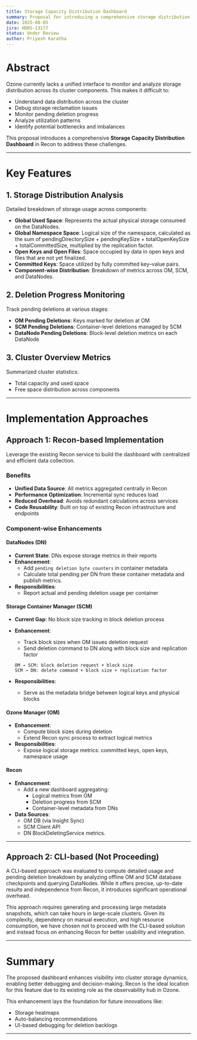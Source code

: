 ```yaml
---
title: Storage Capacity Distribution Dashboard
summary: Proposal for introducing a comprehensive storage distribution dashboard in Recon for enhanced cluster monitoring and debugging capabilities.
date: 2025-08-05
jira: HDDS-13177
status: Under Review
author: Priyesh Karatha
---
```


<!--
  Licensed under the Apache License, Version 2.0 (the "License");
  you may not use this file except in compliance with the License.
  You may obtain a copy of the License at

      http://www.apache.org/licenses/LICENSE-2.0

  Unless required by applicable law or agreed to in writing,
  software distributed under the License is distributed on an
  "AS IS" BASIS, WITHOUT WARRANTIES OR CONDITIONS OF ANY KIND,
  either express or implied. See the License for the specific
  language governing permissions and limitations under the License.
-->

# Abstract

Ozone currently lacks a unified interface to monitor and analyze storage distribution across its cluster components. This makes it difficult to:

- Understand data distribution across the cluster
- Debug storage reclamation issues
- Monitor pending deletion progress
- Analyze utilization patterns
- Identify potential bottlenecks and imbalances

This proposal introduces a comprehensive **Storage Capacity Distribution Dashboard** in Recon to address these challenges.

---

# Key Features

## 1. Storage Distribution Analysis

Detailed breakdown of storage usage across components:

- **Global Used Space**: Represents the actual physical storage consumed on the DataNodes.
- **Global Namespace Space**: Logical size of the namespace, calculated as the sum of pendingDirectorySize + pendingKeySize + totalOpenKeySize + totalCommittedSize, multiplied by the replication factor.
- **Open Keys and Open Files**: Space occupied by data in open keys and files that are not yet finalized.
- **Committed Keys**: Space utilized by fully committed key–value pairs.
- **Component-wise Distribution**: Breakdown of metrics across OM, SCM, and DataNodes.

## 2. Deletion Progress Monitoring

Track pending deletions at various stages:

- **OM Pending Deletions**: Keys marked for deletion at OM
- **SCM Pending Deletions**: Container-level deletions managed by SCM
- **DataNode Pending Deletions**: Block-level deletion metrics on each DataNode

## 3. Cluster Overview Metrics

Summarized cluster statistics:

- Total capacity and used space
- Free space distribution across components

---

# Implementation Approaches

## Approach 1: Recon-based Implementation

Leverage the existing Recon service to build the dashboard with centralized and efficient data collection.

### Benefits

- **Unified Data Source**: All metrics aggregated centrally in Recon
- **Performance Optimization**: Incremental sync reduces load
- **Reduced Overhead**: Avoids redundant calculations across services
- **Code Reusability**: Built on top of existing Recon infrastructure and endpoints

### Component-wise Enhancements

#### **DataNodes (DN)**

- **Current State**: DNs expose storage metrics in their reports
- **Enhancement**:
  - Add `pending deletion byte counters` in container metadata
  - Calculate total pending per DN from these container metadata and publish metrics.
- **Responsibilities**:
  - Report actual and pending deletion usage per container

#### **Storage Container Manager (SCM)**

- **Current Gap**: No block size tracking in block deletion process
- **Enhancement**:
  - Track block sizes when OM issues deletion request
  - Send deletion command to DN along with block size and replication factor

  ```
  OM → SCM: block deletion request + block size  
  SCM → DN: delete command + block size + replication factor
  ```

- **Responsibilities**:
  - Serve as the metadata bridge between logical keys and physical blocks

#### **Ozone Manager (OM)**

- **Enhancement**:
  - Compute block sizes during deletion
  - Extend Recon sync process to extract logical metrics
- **Responsibilities**:
  - Expose logical storage metrics: committed keys, open keys, namespace usage

#### **Recon**

- **Enhancement**:
  - Add a new dashboard aggregating:
    - Logical metrics from OM
    - Deletion progress from SCM
    - Container-level metadata from DNs
- **Data Sources**:
  - OM DB (via Insight Sync)
  - SCM Client API
  - DN BlockDeletingService metrics.

---

## Approach 2: CLI-based (Not Proceeding)

A CLI-based approach was evaluated to compute detailed usage and pending deletion breakdown by analyzing offline OM and SCM database checkpoints and querying DataNodes. 
While it offers precise, up-to-date results and independence from Recon, it introduces significant operational overhead.

This approach requires generating and processing large metadata snapshots, which can take hours in large-scale clusters. 
Given its complexity, dependency on manual execution, and high resource consumption, we have chosen not to proceed with the CLI-based solution and instead focus on enhancing Recon for better usability and integration.

---

# Summary

The proposed dashboard enhances visibility into cluster storage dynamics, enabling better debugging and decision-making. Recon is the ideal location for this feature due to its existing role as the observability hub in Ozone.

This enhancement lays the foundation for future innovations like:

- Storage heatmaps
- Auto-balancing recommendations
- UI-based debugging for deletion backlogs

---
